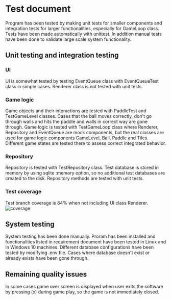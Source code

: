 # Test document

Program has been tested by making unit tests for smaller components and integration tests for larger functionalities, especially for GameLoop class. Tests have been made automatically with unittest. In addition manual tests have been done to validate large scale system functionality.

## Unit testing and integration testing

### UI

UI is somewhat tested by testing EventQueue class with EventQueueTest class in simple cases. Renderer class is not tested with unit tests.

### Game logic

Game objects and their interactions are tested with PaddleTest and TestGameLevel classes. Cases that the ball moves correctly, don't go through walls and hits the paddle and walls in correct way are gone through. Game logic is tested with TestGameLoop class where Renderer, Repository and EventQueue are mock components, but the real classes are used for game logic components GameLevel, Ball, Paddle and Tiles. Different game states are tested there to assess correct integrated behavior.

### Repository

Repository is tested with TestRepository class. Test database is stored in memory by using sqlite :memory option, so no additional test databases are created to the disk. Repository methods are tested with unit tests.

### Test coverage

Test branch coverage is 84% when not including UI class Renderer.
![coverage](https://user-images.githubusercontent.com/76871257/147408495-a5e39ebe-3c37-48dd-8859-1bbe90dce5c6.PNG)

## System testing

System testing has been done manually. Proram has been installed and functionalities listed in requirement document have been tested in Linux and in Windows 10 machines. Different database configurations have been tested by modifying .env file. Cases where database doesn't exist or already exists have been gone through.

## Remaining quality issues

In some cases game over screen is displayed when user exits the software by pressing (x) during game play, so the game is not immediately closed.
